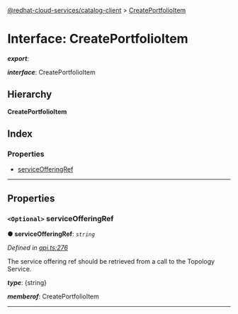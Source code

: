 [@redhat-cloud-services/catalog-client](../README.md) > [CreatePortfolioItem](../interfaces/createportfolioitem.md)

# Interface: CreatePortfolioItem

*__export__*: 

*__interface__*: CreatePortfolioItem

## Hierarchy

**CreatePortfolioItem**

## Index

### Properties

* [serviceOfferingRef](createportfolioitem.md#serviceofferingref)

---

## Properties

<a id="serviceofferingref"></a>

### `<Optional>` serviceOfferingRef

**● serviceOfferingRef**: *`string`*

*Defined in [api.ts:276](https://github.com/RedHatInsights/javascript-clients/blob/master/packages/catalog/api.ts#L276)*

The service offering ref should be retrieved from a call to the Topology Service.

*__type__*: {string}

*__memberof__*: CreatePortfolioItem

___

